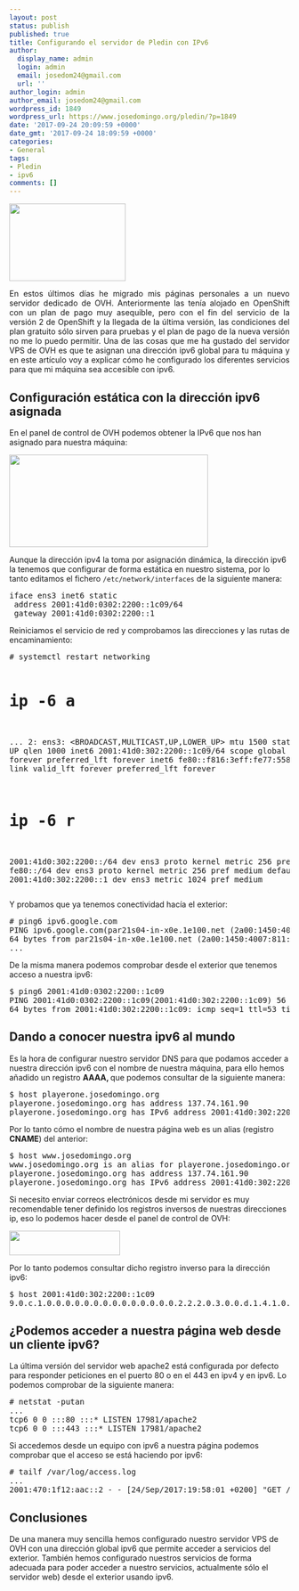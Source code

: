 ```yaml
---
layout: post
status: publish
published: true
title: Configurando el servidor de Pledin con IPv6
author:
  display_name: admin
  login: admin
  email: josedom24@gmail.com
  url: ''
author_login: admin
author_email: josedom24@gmail.com
wordpress_id: 1849
wordpress_url: https://www.josedomingo.org/pledin/?p=1849
date: '2017-09-24 20:09:59 +0000'
date_gmt: '2017-09-24 18:09:59 +0000'
categories:
- General
tags:
- Pledin
- ipv6
comments: []
---
```

<p><img class="alignleft wp-image-1851" src="https://www.josedomingo.org/pledin/wp-content/uploads/2017/09/ipv6-globe-100731106-large.3x2.jpg" alt="" width="209" height="139" /></p>
<p style="text-align: justify;">En estos &uacute;ltimos d&iacute;as he migrado mis p&aacute;ginas personales a un nuevo servidor dedicado de OVH. Anteriormente las ten&iacute;a alojado en OpenShift con un plan de pago muy asequible, pero con el fin del servicio de la versi&oacute;n 2 de OpenShift y la llegada de la &uacute;ltima versi&oacute;n, las condiciones del plan gratuito s&oacute;lo sirven para pruebas y el plan de pago de la nueva versi&oacute;n no me lo puedo permitir. Una de las cosas que me ha gustado del servidor VPS de OVH es que te asignan una direcci&oacute;n ipv6 global para tu m&aacute;quina y en este art&iacute;culo voy a explicar c&oacute;mo he configurado los diferentes servicios para que mi m&aacute;quina sea accesible con ipv6.</p>
<h2>Configuraci&oacute;n est&aacute;tica con la direcci&oacute;n ipv6 asignada</h2>
<p>En el panel de control de OVH podemos obtener la IPv6 que nos han asignado para nuestra m&aacute;quina:</p>
<p><a class="thumbnail" href="https://www.josedomingo.org/pledin/wp-content/uploads/2017/09/ovh1.png"><img class="size-full wp-image-1859 alignnone" src="https://www.josedomingo.org/pledin/wp-content/uploads/2017/09/ovh1.png" alt="" width="357" height="166" /></a></p>
<p>Aunque la direcci&oacute;n ipv4 la toma por asignaci&oacute;n din&aacute;mica, la direcci&oacute;n ipv6 la tenemos que configurar de forma est&aacute;tica en nuestro sistema, por lo tanto editamos el fichero <code>/etc/network/interfaces</code> de la siguiente manera:</p>
<pre>iface ens3 inet6 static
 address 2001:41d0:0302:2200::1c09/64
 gateway 2001:41d0:0302:2200::1</pre>
<p><!--more-->Reiniciamos el servicio de red y comprobamos las direcciones y las rutas de encaminamiento:</p>
<pre># systemctl restart networking

# ip -6 a
...
2: ens3: <BROADCAST,MULTICAST,UP,LOWER_UP> mtu 1500 state UP qlen 1000
 inet6 2001:41d0:302:2200::1c09/64 scope global 
 valid_lft forever preferred_lft forever
 inet6 fe80::f816:3eff:fe77:5587/64 scope link 
 valid_lft forever preferred_lft forever

# ip -6 r
2001:41d0:302:2200::/64 dev ens3 proto kernel metric 256 pref medium
fe80::/64 dev ens3 proto kernel metric 256 pref medium
default via 2001:41d0:302:2200::1 dev ens3 metric 1024 pref medium</pre>
<p>Y probamos que ya tenemos conectividad hac&iacute;a el exterior:</p>
<pre># ping6 ipv6.google.com
PING ipv6.google.com(par21s04-in-x0e.1e100.net (2a00:1450:4007:811::200e)) 56 data bytes
64 bytes from par21s04-in-x0e.1e100.net (2a00:1450:4007:811::200e): icmp_seq=1 ttl=52 time=5.06 ms
...</pre>
<p>De la misma manera podemos comprobar desde el exterior que tenemos acceso a nuestra ipv6:</p>
<pre>$ ping6 2001:41d0:0302:2200::1c09
PING 2001:41d0:0302:2200::1c09(2001:41d0:302:2200::1c09) 56 data bytes
64 bytes from 2001:41d0:302:2200::1c09: icmp_seq=1 ttl=53 time=69.5 ms</pre>
<h2>Dando a conocer nuestra ipv6 al mundo</h2>
<p>Es la hora de configurar nuestro servidor DNS para que podamos acceder a nuestra direcci&oacute;n ipv6 con el nombre de nuestra m&aacute;quina, para ello hemos a&ntilde;adido un registro <strong>AAAA, </strong>que podemos consultar de la siguiente manera:</p>
<pre>$ host playerone.josedomingo.org
playerone.josedomingo.org has address 137.74.161.90
playerone.josedomingo.org has IPv6 address 2001:41d0:302:2200::1c09</pre>
<p>Por lo tanto c&oacute;mo el nombre de nuestra p&aacute;gina web es un alias (registro <strong>CNAME</strong>) del anterior:</p>
<pre>$ host www.josedomingo.org
www.josedomingo.org is an alias for playerone.josedomingo.org.
playerone.josedomingo.org has address 137.74.161.90
playerone.josedomingo.org has IPv6 address 2001:41d0:302:2200::1c09</pre>
<p>Si necesito enviar correos electr&oacute;nicos desde mi servidor es muy recomendable tener definido los registros inversos de nuestras direcciones ip, eso lo podemos hacer desde el panel de control de OVH:</p>
<p><a class="thumbnail" href="https://www.josedomingo.org/pledin/wp-content/uploads/2017/09/ovh2.png"><img class="alignnone size-full wp-image-1862" src="https://www.josedomingo.org/pledin/wp-content/uploads/2017/09/ovh2.png" alt="" width="199" height="44" /></a></p>
<p>Por lo tanto podemos consultar dicho registro inverso para la direcci&oacute;n ipv6:</p>
<pre>$ host 2001:41d0:302:2200::1c09
9.0.c.1.0.0.0.0.0.0.0.0.0.0.0.0.0.0.2.2.2.0.3.0.0.d.1.4.1.0.0.2.ip6.arpa domain name pointer playerone.josedomingo.org.</pre>
<h2>&iquest;Podemos acceder a nuestra p&aacute;gina web desde un cliente ipv6?</h2>
<p>La &uacute;ltima versi&oacute;n del servidor web apache2 est&aacute; configurada por defecto para responder peticiones en el puerto 80 o en el 443 en ipv4 y en ipv6. Lo podemos comprobar de la siguiente manera:</p>
<pre># netstat -putan
...
tcp6 0 0 :::80 :::* LISTEN 17981/apache2 
tcp6 0 0 :::443 :::* LISTEN 17981/apache2</pre>
<p>Si accedemos desde un equipo con ipv6 a nuestra p&aacute;gina podemos comprobar que el acceso se est&aacute; haciendo por ipv6:</p>
<pre># tailf /var/log/access.log
...
2001:470:1f12:aac::2 - - [24/Sep/2017:19:58:01 +0200] "GET / HTTP/1.0" 301 549 "-" "Lynx/2.8.9dev.1 libwww-FM/2.14 SSL-MM/1.4.1 GNUTLS/3.3.8"</pre>
<h2>Conclusiones</h2>
<p>De una manera muy sencilla hemos configurado nuestro servidor VPS de OVH con una direcci&oacute;n global ipv6 que permite acceder a servicios del exterior. Tambi&eacute;n hemos configurado nuestros servicios de forma adecuada para poder acceder a nuestro servicios, actualmente s&oacute;lo el servidor web) desde el exterior usando ipv6.</p>
<p>&nbsp;</p>
